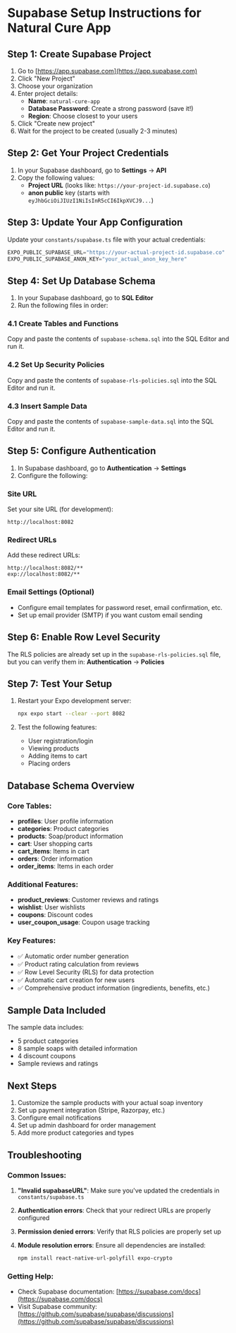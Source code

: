 # Supabase Setup Instructions for Natural Cure App

## Step 1: Create Supabase Project

1. Go to [https://app.supabase.com](https://app.supabase.com)
2. Click "New Project"
3. Choose your organization
4. Enter project details:
   - **Name**: `natural-cure-app`
   - **Database Password**: Create a strong password (save it!)
   - **Region**: Choose closest to your users
5. Click "Create new project"
6. Wait for the project to be created (usually 2-3 minutes)

## Step 2: Get Your Project Credentials

1. In your Supabase dashboard, go to **Settings** → **API**
2. Copy the following values:
   - **Project URL** (looks like: `https://your-project-id.supabase.co`)
   - **anon public** key (starts with `eyJhbGciOiJIUzI1NiIsInR5cCI6IkpXVCJ9...`)

## Step 3: Update Your App Configuration

Update your `constants/supabase.ts` file with your actual credentials:

```typescript
EXPO_PUBLIC_SUPABASE_URL="https://your-actual-project-id.supabase.co"
EXPO_PUBLIC_SUPABASE_ANON_KEY="your_actual_anon_key_here"
```

## Step 4: Set Up Database Schema

1. In your Supabase dashboard, go to **SQL Editor**
2. Run the following files in order:

### 4.1 Create Tables and Functions
Copy and paste the contents of `supabase-schema.sql` into the SQL Editor and run it.

### 4.2 Set Up Security Policies
Copy and paste the contents of `supabase-rls-policies.sql` into the SQL Editor and run it.

### 4.3 Insert Sample Data
Copy and paste the contents of `supabase-sample-data.sql` into the SQL Editor and run it.

## Step 5: Configure Authentication

1. In Supabase dashboard, go to **Authentication** → **Settings**
2. Configure the following:

### Site URL
Set your site URL (for development):
```
http://localhost:8082
```

### Redirect URLs
Add these redirect URLs:
```
http://localhost:8082/**
exp://localhost:8082/**
```

### Email Settings (Optional)
- Configure email templates for password reset, email confirmation, etc.
- Set up email provider (SMTP) if you want custom email sending

## Step 6: Enable Row Level Security

The RLS policies are already set up in the `supabase-rls-policies.sql` file, but you can verify them in:
**Authentication** → **Policies**

## Step 7: Test Your Setup

1. Restart your Expo development server:
   ```bash
   npx expo start --clear --port 8082
   ```

2. Test the following features:
   - User registration/login
   - Viewing products
   - Adding items to cart
   - Placing orders

## Database Schema Overview

### Core Tables:
- **profiles**: User profile information
- **categories**: Product categories
- **products**: Soap/product information
- **cart**: User shopping carts
- **cart_items**: Items in cart
- **orders**: Order information
- **order_items**: Items in each order

### Additional Features:
- **product_reviews**: Customer reviews and ratings
- **wishlist**: User wishlists
- **coupons**: Discount codes
- **user_coupon_usage**: Coupon usage tracking

### Key Features:
- ✅ Automatic order number generation
- ✅ Product rating calculation from reviews
- ✅ Row Level Security (RLS) for data protection
- ✅ Automatic cart creation for new users
- ✅ Comprehensive product information (ingredients, benefits, etc.)

## Sample Data Included

The sample data includes:
- 5 product categories
- 8 sample soaps with detailed information
- 4 discount coupons
- Sample reviews and ratings

## Next Steps

1. Customize the sample products with your actual soap inventory
2. Set up payment integration (Stripe, Razorpay, etc.)
3. Configure email notifications
4. Set up admin dashboard for order management
5. Add more product categories and types

## Troubleshooting

### Common Issues:

1. **"Invalid supabaseURL"**: Make sure you've updated the credentials in `constants/supabase.ts`

2. **Authentication errors**: Check that your redirect URLs are properly configured

3. **Permission denied errors**: Verify that RLS policies are properly set up

4. **Module resolution errors**: Ensure all dependencies are installed:
   ```bash
   npm install react-native-url-polyfill expo-crypto
   ```

### Getting Help:
- Check Supabase documentation: [https://supabase.com/docs](https://supabase.com/docs)
- Visit Supabase community: [https://github.com/supabase/supabase/discussions](https://github.com/supabase/supabase/discussions)
